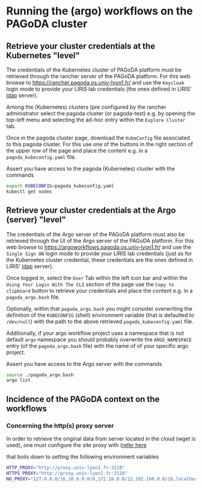 # Running the (argo) workflows on the PAGoDA cluster

## Retrieve your cluster credentials at the Kubernetes "level"

The credentials of the Kubernetes cluster of PAGoDA platform must be retrieved
through the rancher server of the PAGoDA platform.
For this web browse to <https://rancher.pagoda.os.univ-lyon1.fr/> and use
the `Keycloak` login mode to provide your LIRIS lab credentials (the ones
defined in LIRIS'
[ldap](https://en.wikipedia.org/wiki/Lightweight_Directory_Access_Protocol)
server).

Among the (Kubernetes) clusters (pre configured by the rancher administrator
select the pagoda cluster (or pagoda-test) e.g. by opening the top-left
menu and selecting the ad-hoc entry within the `Explore Cluster` tab.

Once in the pagoda cluster page, download the `KubeConfig` file associated
to this pagoda cluster. For this use one of the buttons in the right section
of the upper row of the page and place the content e.g. in a
`pagoda_kubeconfig.yaml` file.

Assert you have access to the pagoda (Kubernetes) cluster with the commands

```bash
export KUBECONFIG=pagoda_kubeconfig.yaml
kubectl get nodes
```

## Retrieve your cluster credentials at the Argo (server) "level"

The credentials of the Argo server of the PAGoDA platform must also be retrieved
through the UI of the Argo server of the PAGoDA platform.
For this web browse to <https://argoworkflows.pagoda.os.univ-lyon1.fr/> and use
the `Single Sign ON` login mode to provide your LIRIS lab credentials (just as
for the Kubernetes cluster credential, these credentials are the ones defined
in LIRIS'
[ldap](https://en.wikipedia.org/wiki/Lightweight_Directory_Access_Protocol)
server).

Once logged in, select the `User` Tab within the left icon bar and within the
`Using Your Login With The CLI` section of the page use the `Copy to clipboard`
button to retrieve your credentials and place the content e.g. in a
`pagoda_argo.bash` file.

Optionally, within that `pagoda_argo.bash` you might consider overwriting the
definition of the `KUBECONFIG` (shell) environment variable (that is defaulted
to `/dev/null`) with the path to the above retrieved `pagoda_kubeconfig.yaml`
file.

Additionally, if your argo workflow project uses a namespace that is not default
`argo` namespace you should probably overwrite the `ARGO_NAMESPACE` entry
(of the `pagoda_argo.bash` file) with the name of of your specific argo project.

Assert you have access to the Argo server with the commands

```bash
source ./pagoda_argo.bash
argo list
```

## Incidence of the PAGoDA context on the workflows

### Concerning the http(s) proxy server

In order to retrieve the original data from server located in the
cloud (wget is used), one must configure the site proxy with
([refer here](https://perso.liris.cnrs.fr/emmanuel.coquery/mydocs/docs/ucbl/proxy/)

that boils down to setting the following environment variables

```bash
HTTP_PROXY="http://proxy.univ-lyon1.fr:3128"
HTTPS_PROXY="http://proxy.univ-lyon1.fr:3128"
NO_PROXY="127.0.0.0/16,10.0.0.0/8,172.16.0.0/12,192.168.0.0/16,localhost,.novalocal,.univ-lyon1.fr"
```
